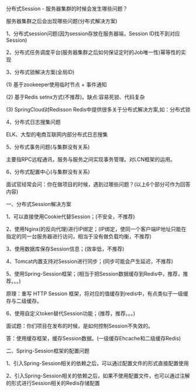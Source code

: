 分布式Session - 服务器集群的时候会发生哪些问题？

服务器集群之后会出现哪些问题(分布式解决方案)

1、分布式session问题(因为session存放在服务器端，Session ID找不到对应Session)

2、分布式任务调度平台(服务器集群之后如何保证定时的Job唯一性)幂等性的实现

3、分布式锁解决方案(全局ID)

(1) 基于zookeeper使用临时节点 + 事件通知

(2) 基于Redis setnx方式(不推荐)。缺点:容易死锁、代码复杂

(3) SpringCloud对Redisson Redis中提供很多关于分布式解决方案,如：分布式锁

4、分布式日志搜集问题

ELK、大型的电商互联网内部分布式日志搜集

5、分布式事务问题(与集群没有关系)

主要指RPC远程通讯，服务与服务之间实现事务管理。对LCN框架的运用。

6、分布式配置中心(与集群没有关系)


面试官经常会问：你在做项目的时候，遇到过哪些问题？(以上6个部分可作为回答内容)


一、分布式Session解决方案

1、可以直接使用Cookie代替Session；(不安全，不推荐)

2、使用Nginx(的反向代理)进行IP绑定；(IP绑定，使同一个客户端IP地址只能在指定的同一台服务器进行访问，相当于没有做负载均衡，不推荐)

3、使用数据库保存Session信息；(效率低，不推荐)

4、Tomcat内置支持对Session进行同步；(同步可能会产生延迟，不推荐)

5、使用Spring-Session框架；(相当于把Session数据缓存到Redis中，推荐，推荐。。。)

原理：重写 HTTP Session 框架，将对应的值缓存到redis中，有点类似于一级缓存与二级缓存。

6、使用自定义token替代Session功能；(推荐，推荐。。。)


面试题：你们项目在发布的时候，是如何控制Session不失效的。

答：使用缓存框架，缓存Session数据。(一级缓存Ehcache和二级缓存Redis)

二、Spring-Session框架的配置问题

1、引入Spring-Session相关的依赖之后，可以通过配置文件的形式直接配置使用

2、引入Spring-Session相关的依赖之后，如果不使用配置文件，也可以通过注解的形式进行Session相关的Redis存储配置

